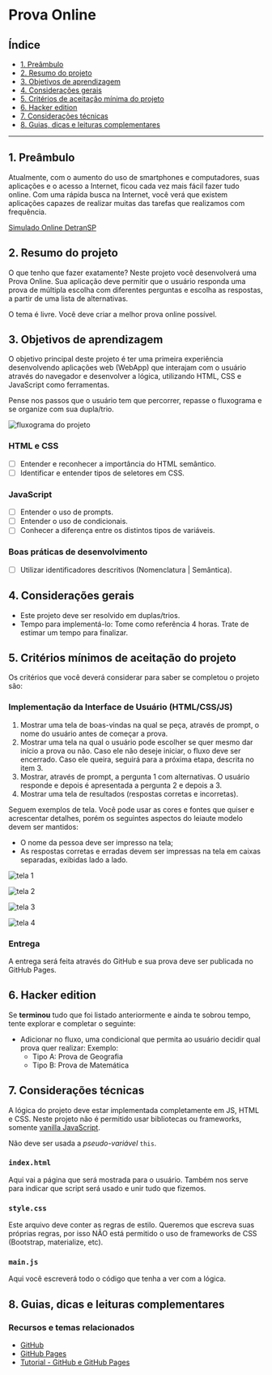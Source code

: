 # Prova Online

## Índice

* [1. Preâmbulo](#1-preâmbulo)
* [2. Resumo do projeto](#2-resumo-do-projeto)
* [3. Objetivos de aprendizagem](#3-objetivos-de-aprendizagem)
* [4. Considerações gerais](#4-considerações-gerais)
* [5. Critérios de aceitação mínima do
  projeto](#5-critérios-de-aceitação-mínima-do-projeto)
* [6. Hacker edition](#6-hacker-edition)
* [7. Considerações técnicas](#7-considerações-técnicas)
* [8. Guias, dicas e leituras
  complementares](#8-guias-dicas-e-leituras-complementares)

***

## 1. Preâmbulo

Atualmente, com o aumento do uso de smartphones e computadores, suas aplicações e o acesso a Internet, ficou cada vez mais fácil fazer tudo online. Com uma
rápida busca na Internet, você verá que existem aplicações capazes de realizar muitas das tarefas que realizamos com frequência.

[Simulado Online DetranSP](https://user-images.githubusercontent.com/39506102/74267513-f1ba6300-4ce4-11ea-9296-6a2c85656df5.png)

## 2. Resumo do projeto

O que tenho que fazer exatamente? Neste projeto você desenvolverá uma Prova Online. Sua aplicação deve permitir que o usuário responda uma prova de múltipla escolha com diferentes perguntas e escolha as respostas, a partir de uma lista de alternativas.

O tema é livre. Você deve criar a melhor prova online possível.

## 3. Objetivos de aprendizagem

O objetivo principal deste projeto é ter uma primeira experiência desenvolvendo
aplicações web (WebApp) que interajam com o usuário através do navegador e
desenvolver a lógica, utilizando HTML, CSS e JavaScript como ferramentas.

Pense nos passos que o usuário tem que percorrer, repasse o fluxograma e se organize com sua dupla/trio.

![fluxograma do projeto](https://raw.githubusercontent.com/paclaraujo/SAP004-prova-online/master/imgs/Fluxo%20prova%20Lab.png?token=AHWFOLW5L5DWMC2DP6STQF26IMGJE)

### HTML e CSS

* [ ] Entender e reconhecer a importância do HTML semântico.
* [ ] Identificar e entender tipos de seletores em CSS.

### JavaScript

* [ ] Entender o uso de prompts.
* [ ] Entender o uso de condicionais.
* [ ] Conhecer a diferença entre os distintos tipos de variáveis.

### Boas práticas de desenvolvimento

* [ ] Utilizar identificadores descritivos (Nomenclatura | Semântica).

## 4. Considerações gerais

* Este projeto deve ser resolvido em duplas/trios.
* Tempo para implementá-lo: Tome como referência 4 horas. Trate de estimar um
  tempo para finalizar.

## 5. Critérios mínimos de aceitação do projeto

Os critérios que você deverá considerar para saber se completou o projeto são:

### Implementação da Interface de Usuário (HTML/CSS/JS)

1. Mostrar uma tela de boas-vindas na qual se peça, através de prompt, o nome do usuário antes de começar a prova.
2. Mostrar uma tela na qual o usuário pode escolher se quer mesmo dar início a prova ou não. Caso ele não deseje iniciar, o fluxo deve ser encerrado. Caso ele queira, seguirá para a próxima etapa, descrita no item 3.
3. Mostrar, através de prompt,  a pergunta 1 com alternativas. O usuário responde e depois é apresentada a pergunta 2 e depois a 3.
4. Mostrar uma tela de resultados (respostas corretas e incorretas).

Seguem exemplos de tela. Você pode usar as cores e fontes que quiser e acrescentar detalhes, porém os seguintes aspectos do leiaute modelo devem ser mantidos:
- O nome da pessoa deve ser impresso na tela;
- As respostas corretas e erradas devem ser impressas na tela em caixas separadas, exibidas lado a lado.

![tela 1](https://raw.githubusercontent.com/paclaraujo/SAP004-prova-online/master/imgs/prova%20-%201.png?token=AHWFOLTZCHLYM6YDMA2TFD26IMGZ4)

![tela 2](https://raw.githubusercontent.com/paclaraujo/SAP004-prova-online/master/imgs/prova%20-%202.png?token=AHWFOLX2LMNYKCJUTEPGNP26IMG5M)

![tela 3](https://raw.githubusercontent.com/paclaraujo/SAP004-prova-online/master/imgs/prova%20-%203.png?token=AHWFOLUAGV2ZMXHS5PTMRCS6IMG7A)

![tela 4](https://raw.githubusercontent.com/paclaraujo/SAP004-prova-online/master/imgs/prova%20-%204.png?token=AHWFOLX2GACMZ6FORFHWDMC6IMHAK)

### Entrega

A entrega será feita através do GitHub e sua prova deve ser publicada no GitHub Pages.

## 6. Hacker edition

Se **terminou** tudo que foi listado anteriormente e ainda te sobrou tempo,
tente explorar e completar o seguinte:

* Adicionar no fluxo, uma condicional que permita ao usuário decidir qual prova quer realizar:
    Exemplo: 
    - Tipo A: Prova de Geografia
    - Tipo B: Prova de Matemática

## 7. Considerações técnicas

A lógica do projeto deve estar implementada completamente em JS, HTML e CSS.
Neste projeto não é permitido usar bibliotecas ou frameworks, somente [vanilla
JavaScript](https://medium.com/laboratoria-how-to/vanillajs-vs-jquery-31e623bbd46e).

Não deve ser usada a _pseudo-variável_ `this`.

### `index.html`

Aqui vai a página que será mostrada para o usuário. Também nos serve para
indicar que script será usado e unir tudo que fizemos.

### `style.css`

Este arquivo deve conter as regras de estilo. Queremos que escreva suas próprias
regras, por isso NÃO está permitido o uso de frameworks de CSS (Bootstrap,
materialize, etc).

### `main.js`

Aqui você escreverá todo o código que tenha a ver com a lógica.

## 8. Guias, dicas e leituras complementares

### Recursos e temas relacionados

* [GitHub](https://github.com/)
* [GitHub Pages](https://pages.github.com/)
* [Tutorial - GitHub e GitHub Pages](https://youtu.be/p36l8QR4-g8)
